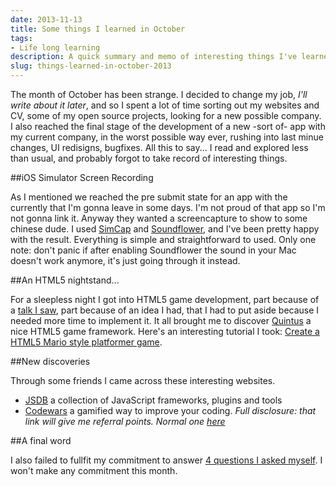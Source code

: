 ```yaml
---
date: 2013-11-13
title: Some things I learned in October
tags:
- Life long learning
description: A quick summary and memo of interesting things I've learned in October - iOS screen capture, HTML5 game development, ways to improve your coding.
slug: things-learned-in-october-2013
---
```


The month of October has been strange. I decided to change my job, _I'll write about it later_, and so I spent a lot of time sorting out my websites and CV, some of my open source projects, looking for a new possible company. I also reached the final stage of the development of a new -sort of- app with my current company, in the worst possible way ever, rushing into last minue changes, UI redisigns, bugfixes. All this to say... I read and explored less than usual, and probably forgot to take record of interesting things.

##iOS Simulator Screen Recording

As I mentioned we reached the pre submit state for an app with the currently that I'm gonna leave in some days. I'm not proud of that app so I'm not gonna link it. Anyway they wanted a screencapture to show to some chinese dude. I used [SimCap](http://www.jaml.co.uk/simcap/) and [Soundflower](http://cycling74.com/products/soundflower/), and I've been pretty happy with the result. Everything is simple and straightforward to used. Only one note: don't panic if after enabling Soundflower the sound in your Mac doesn't work anymore, it's just going through it instead.

##An HTML5 nightstand...

For a sleepless night I got into HTML5 game development, part because of a [talk I saw](http://www.youtube.com/watch?v=CV5TA2aXXaQ), part because of an idea I had, that I had to put aside because I needed more time to implement it. It all brought me to discover [Quintus](https://github.com/cykod/Quintus) a nice HTML5 game framework. Here's an interesting tutorial I took: [Create a HTML5 Mario style platformer game](http://www.gamedevacademy.org/create-a-html5-mario-style-platformer-game/).

##New discoveries

Through some friends I came across these interesting websites.

* [JSDB](http://www.jsdb.io/?sort=trending) a collection of JavaScript frameworks, plugins and tools
* [Codewars](http://www.codewars.com/r/-u60aA) a gamified way to improve your coding. _Full disclosure: that link will give me referral points. Normal one [here](http://www.codewars.com/)_

##A final word

I also failed to fullfit my commitment to answer [4 questions I asked myself](http://www.mokacoding.com/blog/2013-10-06-october-questions). I won't make any commitment this month.
